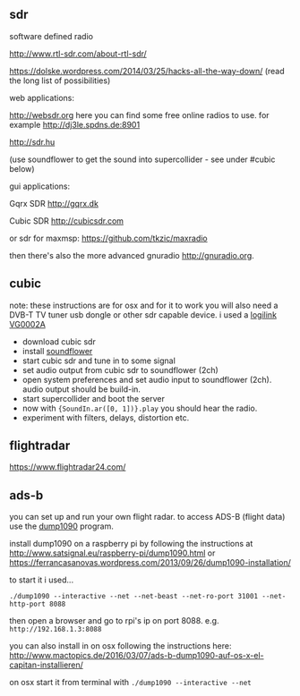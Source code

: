 sdr
--

software defined radio

<http://www.rtl-sdr.com/about-rtl-sdr/>

<https://dolske.wordpress.com/2014/03/25/hacks-all-the-way-down/> (read the long list of possibilities)

web applications:

<http://websdr.org> here you can find some free online radios to use. for example <http://dj3le.spdns.de:8901>

<http://sdr.hu>

(use soundflower to get the sound into supercollider - see under #cubic below)

gui applications:

Gqrx SDR <http://gqrx.dk>

Cubic SDR <http://cubicsdr.com>

or sdr for maxmsp: <https://github.com/tkzic/maxradio>

then there's also the more advanced gnuradio <http://gnuradio.org>.

cubic
--

note: these instructions are for osx and for it to work you will also need a DVB-T TV tuner usb dongle or other sdr capable device. i used a [logilink VG0002A](http://logilink.de/Produkte_LogiLink/DVB-T/USB_20_DVB-T_Empfaenger/DVB-T_USB_20_Receiver_fuer_digital_TV_und_Radio.htm)

* download cubic sdr
* install [soundflower](https://github.com/mattingalls/Soundflower/releases/)
* start cubic sdr and tune in to some signal
* set audio output from cubic sdr to soundflower (2ch)
* open system preferences and set audio input to soundflower (2ch). audio output should be build-in.
* start supercollider and boot the server
* now with `{SoundIn.ar([0, 1])}.play` you should hear the radio.
* experiment with filters, delays, distortion etc.

flightradar
--

<https://www.flightradar24.com/>

ads-b
--

you can set up and run your own flight radar. to access ADS-B (flight data) use the [dump1090](https://github.com/antirez/dump1090) program.

install dump1090 on a raspberry pi by following the instructions at <http://www.satsignal.eu/raspberry-pi/dump1090.html> or <https://ferrancasanovas.wordpress.com/2013/09/26/dump1090-installation/>

to start it i used...

`./dump1090 --interactive --net --net-beast --net-ro-port 31001 --net-http-port 8088`

then open a browser and go to rpi's ip on port 8088.  e.g. `http://192.168.1.3:8088`

you can also install in on osx following the instructions here: <http://www.mactopics.de/2016/03/07/ads-b-dump1090-auf-os-x-el-capitan-installieren/>

on osx start it from terminal with `./dump1090 --interactive --net`
